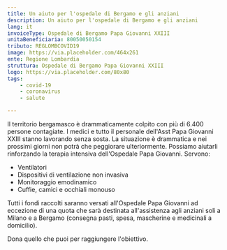 ```yaml
---
title: Un aiuto per l'ospedale di Bergamo e gli anziani
description: Un aiuto per l'ospedale di Bergamo e gli anziani
lang: it
invoiceType: Ospedale di Bergamo Papa Giovanni XXIII
unitaBeneficiaria: 80050050154
tributo: REGLOMBCOVID19
image: https://via.placeholder.com/464x261
ente: Regione Lombardia
struttura: Ospedale di Bergamo Papa Giovanni XXIII
logo: https://via.placeholder.com/80x80
tags: 
    - covid-19
    - coronavirus
    - salute

---
```


Il territorio bergamasco è drammaticamente colpito con più di 6.400 persone contagiate. I medici e tutto il personale dell'Asst Papa Giovanni XXIII stanno lavorando senza sosta. La situazione è drammatica e nei prossimi giorni non potrà che peggiorare ulteriormente.
Possiamo aiutarli rinforzando la terapia intensiva dell'Ospedale Papa Giovanni. Servono:

- Ventilatori
- Dispositivi di ventilazione non invasiva
- Monitoraggio emodinamico
- Cuffie, camici e occhiali monouso

Tutti i fondi raccolti saranno versati all'Ospedale Papa Giovanni ad eccezione di una quota che sarà destinata all'assistenza agli anziani soli a Milano e a Bergamo (consegna pasti, spesa, mascherine e medicinali a domicilio).

Dona quello che puoi per raggiungere l'obiettivo.